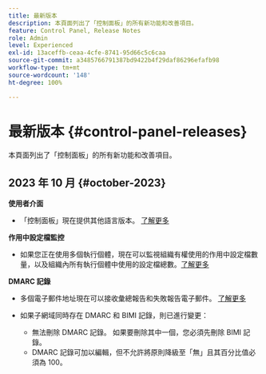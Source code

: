```yaml
---
title: 最新版本
description: 本頁面列出了「控制面板」的所有新功能和改善項目。
feature: Control Panel, Release Notes
role: Admin
level: Experienced
exl-id: 13aceffb-ceaa-4cfe-8741-95d66c5c6caa
source-git-commit: a3485766791387bd9422b4f29daf86296efafb98
workflow-type: tm+mt
source-wordcount: '148'
ht-degree: 100%

---
```


# 最新版本 {#control-panel-releases}

本頁面列出了「控制面板」的所有新功能和改善項目。

## 2023 年 10 月 {#october-2023}

**使用者介面**

* 「控制面板」現在提供其他語言版本。 [了解更多](../discover/using/discovering-the-interface.md#supported-languages-languages)

**作用中設定檔監控**

* 如果您正在使用多個執行個體，現在可以監視組織有權使用的作用中設定檔數量，以及組織內所有執行個體中使用的設定檔總數。[了解更多](../performance-monitoring/using/active-profiles-monitoring.md)

**DMARC 記錄**

* 多個電子郵件地址現在可以接收彙總報告和失敗報告電子郵件。 [了解更多](../subdomains-certificates/using/dmarc.md)
* 如果子網域同時存在 DMARC 和 BIMI 記錄，則已進行變更：

   * 無法刪除 DMARC 記錄。 如果要刪除其中一個，您必須先刪除 BIMI 記錄。
   * DMARC 記錄可加以編輯，但不允許將原則降級至「無」且其百分比值必須為 100。

